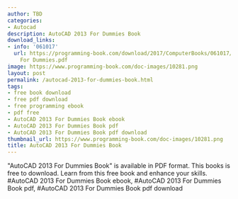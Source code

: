 ```yaml
---
author: TBD
categories:
- Autocad
description: AutoCAD 2013 For Dummies Book
download_links:
- info: '061017'
  url: https://programming-book.com/download/2017/ComputerBooks/061017/AutoCAD 2013
    For Dummies.pdf
image: https://www.programming-book.com/doc-images/10281.png
layout: post
permalink: /autocad-2013-for-dummies-book.html
tags:
- free book download
- free pdf download
- free programming ebook
- pdf free
- AutoCAD 2013 For Dummies Book ebook
- AutoCAD 2013 For Dummies Book pdf
- AutoCAD 2013 For Dummies Book pdf download
thumbnail_url: https://www.programming-book.com/doc-images/10281.png
title: AutoCAD 2013 For Dummies Book
---
```


 
<div class="item-desc text-justify">
  "AutoCAD 2013 For Dummies Book" is available in PDF format. This books is free to download. Learn from this free book and enhance your skills.
  <br>
  #AutoCAD 2013 For Dummies Book ebook, #AutoCAD 2013 For Dummies Book pdf, #AutoCAD 2013 For Dummies Book pdf download
</div>